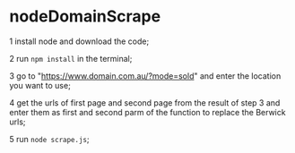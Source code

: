 # nodeDomainScrape

1 install node and download the code;

2 run `npm install` in the terminal;

3 go to "https://www.domain.com.au/?mode=sold" and enter the location you want to use;

4 get the urls of first page and second page from the result of step 3 and enter them as first and second parm of the function to replace the Berwick urls;

5 run `node scrape.js`;
